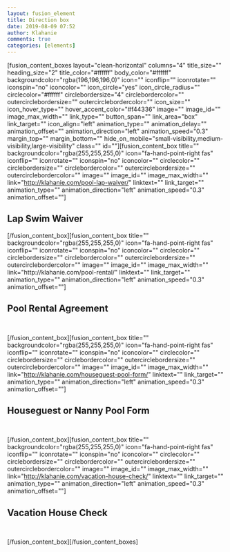 ```yaml
---
layout: fusion_element
title: Direction box
date: 2019-08-09 07:52
author: Klahanie
comments: true
categories: [elements]
---
```

[fusion_content_boxes  layout="clean-horizontal" columns="4" title_size="" heading_size="2" title_color="#ffffff" body_color="#ffffff" backgroundcolor="rgba(196,196,196,0)" icon="" iconflip="" iconrotate="" iconspin="no" iconcolor="" icon_circle="yes" icon_circle_radius="" circlecolor="#ffffff" circlebordersize="4" circlebordercolor="" outercirclebordersize="" outercirclebordercolor="" icon_size="" icon_hover_type="" hover_accent_color="#f44336" image="" image_id="" image_max_width="" link_type="" button_span="" link_area="box" link_target="" icon_align="left" animation_type="" animation_delay="" animation_offset="" animation_direction="left" animation_speed="0.3" margin_top="" margin_bottom="" hide_on_mobile="small-visibility,medium-visibility,large-visibility" class="" id=""][fusion_content_box title="" backgroundcolor="rgba(255,255,255,0)" icon="fa-hand-point-right fas" iconflip="" iconrotate="" iconspin="no" iconcolor="" circlecolor="" circlebordersize="" circlebordercolor="" outercirclebordersize="" outercirclebordercolor="" image="" image_id="" image_max_width="" link="http://klahanie.com/pool-lap-waiver/" linktext="" link_target="" animation_type="" animation_direction="left" animation_speed="0.3" animation_offset=""]
<h2>Lap Swim Waiver</h2>
[/fusion_content_box][fusion_content_box title="" backgroundcolor="rgba(255,255,255,0)" icon="fa-hand-point-right fas" iconflip="" iconrotate="" iconspin="no" iconcolor="" circlecolor="" circlebordersize="" circlebordercolor="" outercirclebordersize="" outercirclebordercolor="" image="" image_id="" image_max_width="" link="http://klahanie.com/pool-rental/" linktext="" link_target="" animation_type="" animation_direction="left" animation_speed="0.3" animation_offset=""]
<h2>Pool Rental Agreement</h2>
<span style="color: #2c231d; font-family: Railway , Arial, sans-serif; font-size: small;"><span style="color: #594a41; font-family: Railway , Arial, sans-serif; font-size: small;"><span style="font-size: small;"> </span></span></span>

[/fusion_content_box][fusion_content_box title="" backgroundcolor="rgba(255,255,255,0)" icon="fa-hand-point-right fas" iconflip="" iconrotate="" iconspin="no" iconcolor="" circlecolor="" circlebordersize="" circlebordercolor="" outercirclebordersize="" outercirclebordercolor="" image="" image_id="" image_max_width="" link="http://klahanie.com/houseguest-pool-form/" linktext="" link_target="" animation_type="" animation_direction="left" animation_speed="0.3" animation_offset=""]
<h2>Houseguest or Nanny Pool Form</h2>
<span style="color: #2c231d; font-family: Railway , Arial, sans-serif; font-size: small;"><span style="color: #594a41; font-family: Railway , Arial, sans-serif; font-size: small;"><span style="font-size: small;"> </span></span></span>

[/fusion_content_box][fusion_content_box title="" backgroundcolor="rgba(255,255,255,0)" icon="fa-hand-point-right fas" iconflip="" iconrotate="" iconspin="no" iconcolor="" circlecolor="" circlebordersize="" circlebordercolor="" outercirclebordersize="" outercirclebordercolor="" image="" image_id="" image_max_width="" link="http://klahanie.com/vacation-house-check/" linktext="" link_target="" animation_type="" animation_direction="left" animation_speed="0.3" animation_offset=""]
<h2>Vacation House Check</h2>
<span style="color: #2c231d; font-family: Railway , Arial, sans-serif; font-size: small;"><span style="color: #594a41; font-family: Railway , Arial, sans-serif; font-size: small;"><span style="font-size: small;"> </span></span></span>

[/fusion_content_box][/fusion_content_boxes]
